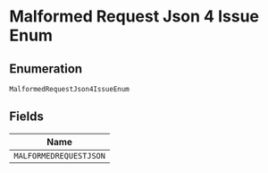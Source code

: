 
# Malformed Request Json 4 Issue Enum

## Enumeration

`MalformedRequestJson4IssueEnum`

## Fields

| Name |
|  --- |
| `MALFORMEDREQUESTJSON` |

